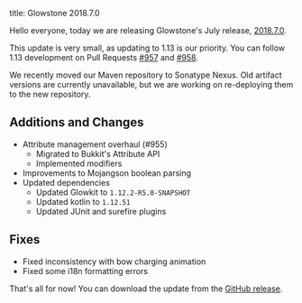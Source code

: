 title: Glowstone 2018.7.0

Hello everyone, today we are releasing Glowstone's July release, [2018.7.0](https://github.com/GlowstoneMC/Glowstone/releases/tag/2018.7.0).

This update is very small, as updating to 1.13 is our priority. You can follow 1.13 development on Pull Requests [#957](https://github.com/GlowstoneMC/Glowstone/pull/957) and [#958](https://github.com/GlowstoneMC/Glowstone/pull/958).

We recently moved our Maven repository to Sonatype Nexus. Old artifact versions are currently unavailable, but we are working on re-deploying them to the new repository.

## Additions and Changes

- Attribute management overhaul (#955)
  - Migrated to Bukkit's Attribute API
  - Implemented modifiers
- Improvements to Mojangson boolean parsing
- Updated dependencies
  - Updated Glowkit to `1.12.2-R5.0-SNAPSHOT`
  - Updated kotlin to `1.12.51`
  - Updated JUnit and surefire plugins

## Fixes

- Fixed inconsistency with bow charging animation
- Fixed some i18n formatting errors

That's all for now! You can download the update from the [GitHub release](https://github.com/GlowstoneMC/Glowstone/releases/tag/2018.7.0).
